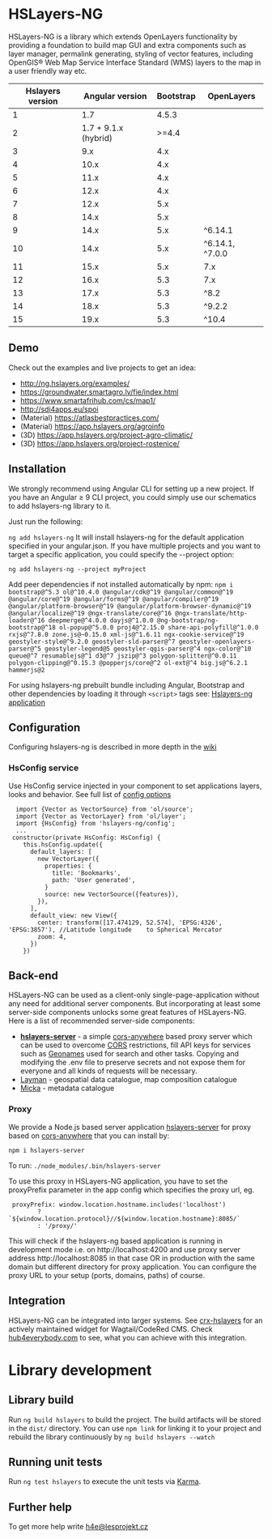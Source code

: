 # HSLayers-NG

HSLayers-NG is a library which extends OpenLayers functionality by providing a foundation to build map GUI and extra components such as layer manager, permalink generating, styling of vector features, including OpenGIS® Web Map Service Interface Standard (WMS) layers to the map in a user friendly way etc.


| Hslayers version | Angular version     | Bootstrap   | OpenLayers
| ---------------- | -----------------   |------------ |-----------
| 1                | 1.7                 | 4.5.3       |
| 2                | 1.7 + 9.1.x (hybrid)| >=4.4       |
| 3                | 9.x                 | 4.x         |
| 4                | 10.x                | 4.x         |
| 5                | 11.x                | 4.x         |
| 6                | 12.x                | 4.x         |
| 7                | 12.x                | 5.x         |
| 8                | 14.x                | 5.x         |
| 9                | 14.x                | 5.x         | ^6.14.1
| 10               | 14.x                | 5.x         | ^6.14.1, ^7.0.0
| 11               | 15.x                | 5.x         | 7.x
| 12               | 16.x                | 5.3         | 7.x
| 13               | 17.x                | 5.3         | ^8.2
| 14               | 18.x                | 5.3         | ^9.2.2
| 15               | 19.x                | 5.3         | ^10.4

## Demo

Check out the examples and live projects to get an idea:  
* http://ng.hslayers.org/examples/
* https://groundwater.smartagro.lv/fie/index.html
* https://www.smartafrihub.com/cs/map1/
* http://sdi4apps.eu/spoi
* (Material) https://atlasbestpractices.com/
* (Material) https://app.hslayers.org/agroinfo
* (3D) https://app.hslayers.org/project-agro-climatic/
* (3D) https://app.hslayers.org/project-rostenice/

## Installation

We strongly recommend using Angular CLI for setting up a new project. If you have an Angular ≥ 9 CLI project, you could simply use our schematics to add hslayers-ng library to it.

Just run the following:

`ng add hslayers-ng`
It will install hslayers-ng for the default application specified in your angular.json. If you have multiple projects and you want to target a specific application, you could specify the --project option:

`ng add hslayers-ng --project myProject`

Add peer dependencies if not installed automatically by npm:
`npm i bootstrap@^5.3 ol@^10.4.0 @angular/cdk@^19 @angular/common@^19 @angular/core@^19 @angular/forms@^19 @angular/compiler@^19 @angular/platform-browser@^19 @angular/platform-browser-dynamic@^19 @angular/localize@^19 @ngx-translate/core@^16 @ngx-translate/http-loader@^16 deepmerge@^4.0.0 dayjs@^1.0.0 @ng-bootstrap/ng-bootstrap@^18 ol-popup@^5.0.0 proj4@^2.15.0 share-api-polyfill@^1.0.0 rxjs@^7.8.0 zone.js@~0.15.0 xml-js@^1.6.11 ngx-cookie-service@^19 geostyler-style@^9.2.0 geostyler-sld-parser@^7 geostyler-openlayers-parser@^5 geostyler-legend@5 geostyler-qgis-parser@^4 ngx-color@^10 queue@^7 resumablejs@^1 d3@^7 jszip@^3 polygon-splitter@^0.0.11 polygon-clipping@^0.15.3 @popperjs/core@^2 ol-ext@^4 big.js@^6.2.1 hammerjs@2`

For using hslayers-ng prebuilt bundle including Angular, Bootstrap and other dependencies by loading it through `<script>` tags see: [Hslayers-ng application](https://github.com/hslayers/hslayers-ng/tree/develop/projects/hslayers-app)

## Configuration

Configuring hslayers-ng is described in more depth in the [wiki](https://github.com/hslayers/hslayers-ng/wiki)

### HsConfig service
Use HsConfig service injected in your component to set applications layers, looks and behavior. See full list of [config options](https://github.com/hslayers/hslayers-ng/wiki/App-config-parameters)
```
  import {Vector as VectorSource} from 'ol/source';
  import {Vector as VectorLayer} from 'ol/layer';
  import {HsConfig} from 'hslayers-ng/config';
  ...
 constructor(private HsConfig: HsConfig) {
    this.hsConfig.update({
      default_layers: [
        new VectorLayer({
          properties: {
            title: 'Bookmarks',
            path: 'User generated',
          }
          source: new VectorSource({features}),
        }),
      ],
      default_view: new View({
        center: transform([17.474129, 52.574], 'EPSG:4326', 'EPSG:3857'), //Latitude longitude    to Spherical Mercator
        zoom: 4,
      })
    })
```

## Back-end
HSLayers-NG can be used as a client-only single-page-application without any need for additional server components. But incorporating at least some server-side components unlocks some great features of HSLayers-NG. Here is a list of recommended server-side components:

+ **[hslayers-server](./projects/hslayers-server)** - a simple [cors-anywhere](https://www.npmjs.com/package/cors-anywhere) based proxy server which can be used to overcome [CORS](https://developer.mozilla.org/en-US/docs/Web/HTTP/CORS) restrictions, fill API keys for services such as [Geonames](https://www.geonames.org/) used for search and other tasks. Copying and modifying the .env file to preserve secrets and not expose them for everyone and all kinds of requests will be necessary.
+ [Layman](https://github.com/LayerManager/layman) - geospatial data catalogue, map composition catalogue
+ [Micka](https://github.com/hsrs-cz/Micka) - metadata catalogue

### Proxy
We provide a Node.js based server application [hslayers-server](https://www.npmjs.com/package/hslayers-server) for proxy based on [cors-anywhere](https://github.com/Rob--W/cors-anywhere) that you can install by:
```
npm i hslayers-server
```
To run:
`./node_modules/.bin/hslayers-server`

To use this proxy in HSLayers-NG application, you have to set the proxyPrefix parameter in the app config 
which specifies the proxy url, eg.

```
 proxyPrefix: window.location.hostname.includes('localhost')
        ? `${window.location.protocol}//${window.location.hostname}:8085/`
        : '/proxy/'
```
This will check if the hslayers-ng based application is running in development mode i.e. on http://localhost:4200 and use proxy server address http://localhost:8085 in that case OR in production with the same domain but different directory for proxy application. You can configure the proxy URL to your setup (ports, domains, paths) of course. 

## Integration
HSLayers-NG can be integrated into larger systems.
See [crx-hslayers](https://github.com/hslayers/crx-hslayers) for an actively maintained widget for Wagtail/CodeRed CMS. Check [hub4everybody.com](https://hub4everybody.com/) to see, what you can achieve with this integration.

# Library development 

## Library build

Run `ng build hslayers` to build the project. The build artifacts will be stored in the `dist/` directory. You can use `npm link` for linking it to your project and rebuild the library continuously by `ng build hslayers --watch`

## Running unit tests

Run `ng test hslayers` to execute the unit tests via [Karma](https://karma-runner.github.io).

## Further help

To get more help write h4e@lesprojekt.cz

